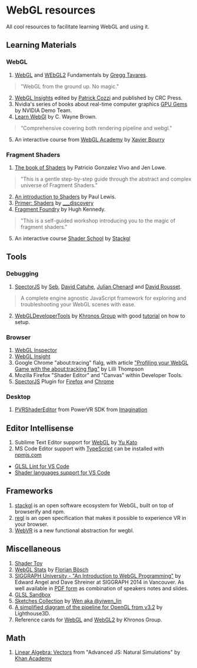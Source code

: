 # WebGL resources
All cool resources to facilitate learning WebGL and using it.

## Learning Materials
### WebGL
1. [WebGL](https://webglfundamentals.org) and [WEbGL2](https://webgl2fundamentals.org/) Fundamentals by [Gregg Tavares](https://github.com/greggman).
  > "WebGL from the ground up. No magic."
2. [WebGL Insights](http://webglinsights.com/) edited by [Patrick Cozzi](https://twitter.com/pjcozzi) and published by CRC Press.
3. Nvidia's series of books about real-time computer graphics [GPU Gems](https://developer.nvidia.com/gpugems/GPUGems/gpugems_pref01.html) by NVIDIA Demo Team.
4. [Learn WebGl](learnwebgl.brown37.net) by C. Wayne Brown.
  > "Comprehensive covering both rendering pipeline and webgl."
5. An interactive course from  [WebGL Academy](http://www.webglacademy.com/) by [Xavier Bourry](https://twitter.com/xavierbourry)

### Fragment Shaders
1. [The book of Shaders](https://thebookofshaders.com/) by Patricio Gonzalez Vivo and Jen Lowe.
  > "This is a gentle step-by-step guide through the abstract and complex universe of Fragment Shaders."
2. [An introduction to Shaders](https://aerotwist.com/tutorials/an-introduction-to-shaders-part-1/) by Paul Lewis.
3. [Primer: Shaders](https://notes.underscorediscovery.com/shaders-a-primer/) by [___discovery](https://github.com/underscorediscovery)
4. [Fragment Foundry](http://hughsk.io/fragment-foundry/chapters/01-hello-world.html) by Hugh Kennedy.
  > "This is a self-guided workshop introducing you to the magic of fragment shaders."
5. An interactive course [Shader School](https://github.com/stackgl/shader-school) by [Stackgl](https://stack.gl/)
 
## Tools
### Debugging
1. [SpectorJS](http://spector.babylonjs.com/) by [Seb](https://github.com/sebavan), [David Catuhe](https://twitter.com/deltakosh), [Julian Chenard](https://twitter.com/Temechon) and [David Rousset](https://twitter.com/davrous).
  > A complete engine agnostic JavaScript framework for exploring and troubleshooting your WebGL scenes with ease.
2. [WebGLDeveloperTools](https://github.com/KhronosGroup/WebGLDeveloperTools) by [Khronos Group](https://www.khronos.org/) with good [tutorial](https://www.khronos.org/webgl/wiki/Debugging) on how to setup.

### Browser 
1. [WebGL Inspector](https://chrome.google.com/webstore/detail/webgl-inspector/ogkcjmbhnfmlnielkjhedpcjomeaghda) 
2. [WebGL Insight](https://chrome.google.com/webstore/detail/webgl-insight/djdcbmfacaaocoomokenoalbomllhnko) 
3. Google Chrome "about:tracing" flalg, with article ["Profiling your WebGL Game with the about:tracking flag"](https://www.html5rocks.com/en/tutorials/games/abouttracing/) by Lilli Thompson
4. Mozilla Firefox "Shader Editor" and "Canvas" within Developer Tools.
5. [SpectorJS](http://spector.babylonjs.com/) Plugin for [Firefox](https://addons.mozilla.org/en-US/firefox/addon/spector-js/) and [Chrome](https://chrome.google.com/webstore/detail/spectorjs/denbgaamihkadbghdceggmchnflmhpmk?hl=fil)

### Desktop
1. [PVRShaderEditor](https://www.imgtec.com/developers/powervr-sdk-tools/pvrshadereditor/) from PowerVR SDK from [Imagination](https://www.imgtec.com/)

## Editor Intellisense
1. Sublime Text Editor support for [WebGL](https://github.com/katsew/WebGLCompletions) by [Yu Kato](http://katsew.github.io/)
2. MS Code Editor support with [TypeScript](https://github.com/DefinitelyTyped/DefinitelyTyped/tree/master/types/webgl-ext) can be installed with [npmjs.com](https://www.npmjs.com/package/@types/webgl-ext)
 - [GLSL Lint for VS Code](https://marketplace.visualstudio.com/items?itemName=CADENAS.vscode-glsllint)
 - [Shader languages support for VS Code](https://marketplace.visualstudio.com/items?itemName=slevesque.shader) 

## Frameworks
1. [stackgl](https://stack.gl/) is an open software ecosystem for WebGL, built on top of browserify and npm.
2. [regl](http://regl.party/) is an open specification that makes it possible to experience VR in your browser.
3. [WebVR](https://webvr.info/) is a new functional abstraction for wegbl.

## Miscellaneous
1. [Shader Toy](https://www.shadertoy.com/)
2. [WebGL Stats](https://webglstats.com/webgl) by [Florian Bösch](https://twitter.com/pyalot)
3. [SIGGRAPH University - "An Introduction to WebGL Programming"](https://www.youtube.com/watch?v=tgVLb6fOVVc) by Edward Angel and Dave Shreiner at SIGGRAPH 2014 in Vancouver. As well available in [PDF form](https://www.cs.unm.edu/~angel/SIGGRAPH14/Introduction%20to%20WebGL%20Programming.pdf) as combination of speakers notes and slides.
4. [GLSL Sandbox](http://glslsandbox.com/)
5. [Sketches Collection](http://yiwenl.github.io/Sketches/exps/30) by  [Wen aka @yiwen_lin](https://twitter.com/yiwen_lin)
6. [A simplified diagram of the pipeline for OpenGL from v3.2](http://www.lighthouse3d.com/tutorials/glsl-tutorial/pipeline33/) by Lighthouse3D.
7. Reference cards for [WebGL](https://www.khronos.org/files/webgl/webgl-reference-card-1_0.pdf) and [WebGL2](https://www.khronos.org/files/webgl20-reference-guide.pdf) by Khronos Group.

## Math
1. [Linear Algebra: Vectors](https://www.khanacademy.org/computing/computer-programming/programming-natural-simulations/programming-vectors/a/intro-to-vectors) from "Advanced JS: Natural Simulations" by [Khan Academy](https://www.khanacademy.org/computing/computer-programming/programming-natural-simulations)

